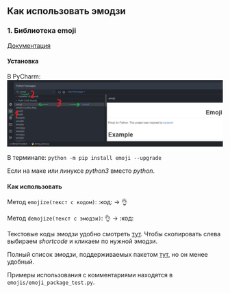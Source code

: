 ## Как использовать эмодзи

### 1. Библиотека emoji

[Документация](https://carpedm20.github.io/emoji/docs/index.html)

#### Установка

В PyCharm:
![screenshot](emojis/emoji.png)

В терминале:
```python -m pip install emoji --upgrade```

Если на маке или линуксе *python3* вместо *python*.

#### Как использовать

Метод ```emojize(текст с кодом)```: :код: -> 👌

Метод ```demojize(текст с эмодзи)```: 👌 -> :код:

Текстовые коды эмодзи удобно смотреть [тут](https://www.webfx.com/tools/emoji-cheat-sheet/). Чтобы скопировать слева
выбираем *shortcode* и кликаем по нужной эмодзи.

Полный список эмодзи, поддерживаемых пакетом [тут](https://carpedm20.github.io/emoji/), но он менее удобный. 

Примеры использования с комментариями находятся в ```emojis/emoji_package_test.py```.